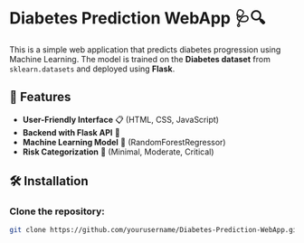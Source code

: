 # Diabetes Prediction WebApp 🩺🔍

This is a simple web application that predicts diabetes progression using Machine Learning. The model is trained on the **Diabetes dataset** from `sklearn.datasets` and deployed using **Flask**.

## 🚀 Features
- **User-Friendly Interface** 📋 (HTML, CSS, JavaScript)
- **Backend with Flask API** 🐍
- **Machine Learning Model** 🤖 (RandomForestRegressor)
- **Risk Categorization** 🏥 (Minimal, Moderate, Critical)

## 🛠 Installation
### Clone the repository:
```bash
git clone https://github.com/yourusername/Diabetes-Prediction-WebApp.git
